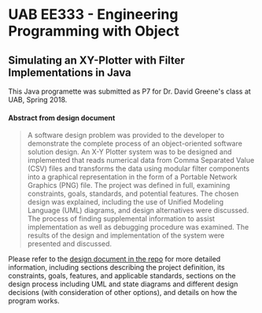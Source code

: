 # UAB EE333 - Engineering Programming with Object
## Simulating an XY-Plotter with Filter Implementations in Java

This Java programette was submitted as P7 for Dr. David Greene's class at UAB, Spring 2018. 

#### Abstract from design document
>A software design problem was provided to the developer to demonstrate the complete process of an object-oriented software solution design. An X-Y Plotter system was to be designed and implemented that reads numerical data from Comma Separated Value (CSV) files and transforms the data using modular filter components into a graphical representation in the form of a Portable Network Graphics (PNG) file. The project was defined in full, examining constraints, goals, standards, and potential features. The chosen design was explained, including the use of Unified Modeling Language (UML) diagrams, and design alternatives were discussed. The process of finding supplemental information to assist implementation as well as debugging procedure was examined. The results of the design and implementation of the system were presented and discussed.


Please refer to the [design document in the repo](cmcgarty-p7.pdf) for more detailed information, including sections describing the project definition, its constraints, goals, features, and applicable standards, sections on the design process including UML and state diagrams and different design decisions (with consideration of other options), and details on how the program works. 


